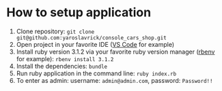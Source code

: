 # How to setup application

1. Clone repository:
   `git clone git@github.com:yaroslavrick/console_cars_shop.git`
2. Open project in your favorite IDE ([VS Code](https://code.visualstudio.com/) for example)
3. Install ruby version 3.1.2 via your favorite ruby version manager ([rbenv](https://github.com/rbenv/rbenv) for example):
   `rbenv install 3.1.2`
4. Install the dependencies:
   `bundle`
5. Run ruby application in the command line:
   `ruby index.rb`
6. To enter as admin:
   username: `admin@admin.com`, password: `Password!!`
